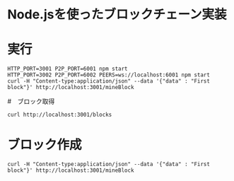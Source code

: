 # Node.jsを使ったブロックチェーン実装

# 実行

```
HTTP_PORT=3001 P2P_PORT=6001 npm start
HTTP_PORT=3002 P2P_PORT=6002 PEERS=ws://localhost:6001 npm start
curl -H "Content-type:application/json" --data '{"data" : "First block"}' http://localhost:3001/mineBlock
```

#　ブロック取得 

```
curl http://localhost:3001/blocks
```

# ブロック作成

```
curl -H "Content-type:application/json" --data '{"data" : "First block"}' http://localhost:3001/mineBlock
```